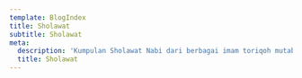 ```yaml
---
template: BlogIndex
title: Sholawat
subtitle: Sholawat
meta:
  description: 'Kumpulan Sholawat Nabi dari berbagai imam toriqoh mutabaroh  '
  title: Sholawat
---
```



